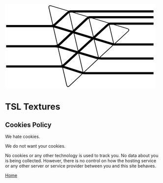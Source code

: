 ﻿<img class="logo" src="../assets/logo/logo.png">

# TSL Textures

## Cookies Policy
	

We hate cookies.
	
	
We do not want your cookies.
	
	
No cookies or any other technology is used to track you.
No data about you is being collected. However, there is
no control on how the hosting service or any other server
or service provider between you and this site behaves.
	
	
<div class="footnote">
	<a href="./">Home</a>
</div>
